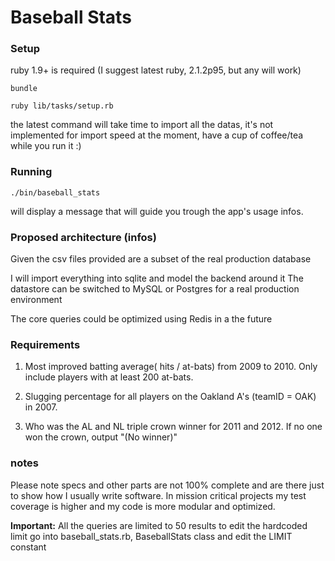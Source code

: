 # Baseball Stats

### Setup

ruby 1.9+ is required (I suggest latest ruby, 2.1.2p95, but any will work)

    
    bundle

    ruby lib/tasks/setup.rb
    
the latest command will take time to import all the datas, it's not implemented for import speed at the moment, have a cup of coffee/tea while you run it :)


### Running

    ./bin/baseball_stats
    
will display a message that will guide you trough the app's usage infos.


### Proposed architecture (infos)

Given the csv files provided are a subset of the real production database

I will import everything into sqlite and model the backend around it
The datastore can be switched to MySQL or Postgres for a real production environment

The core queries could be optimized using Redis in a the future 


### Requirements

1) Most improved batting average( hits / at-bats) from 2009 to 2010. Only include players with at least 200 at-bats.

2) Slugging percentage for all players on the Oakland A's (teamID = OAK) in 2007. 

3) Who was the AL and NL triple crown winner for 2011 and 2012. If no one won the crown, output "(No winner)"


### notes

Please note specs and other parts are not 100% complete and are there just to show how I usually write software. In mission critical projects my test coverage is higher and my code is more modular and optimized.


**Important:** All the queries are limited to 50 results
to edit the hardcoded limit go into baseball_stats.rb, BaseballStats class and edit the LIMIT constant